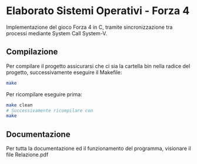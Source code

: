 # Elaborato Sistemi Operativi - Forza 4
Implementazione del gioco Forza 4 in C, tramite sincronizzazione tra processi mediante System Call System-V.

## Compilazione
Per compilare il progetto assicurarsi che ci sia la cartella bin nella radice del progetto, successivamente eseguire il Makefile:
```bash
make
```

Per ricompilare eseguire prima:
```bash
make clean
# Successivamente ricompilare con
make
```



## Documentazione
Per tutta la documentazione ed il funzionamento del programma, visionare il file Relazione.pdf